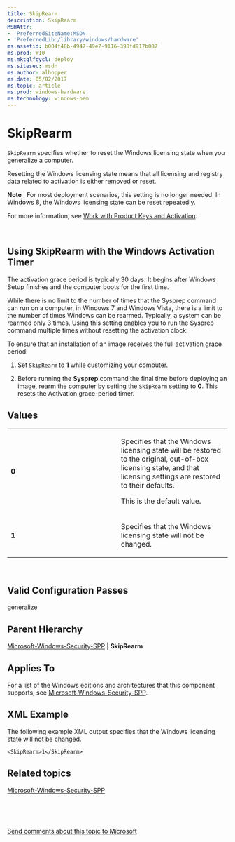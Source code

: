 ```yaml
---
title: SkipRearm
description: SkipRearm
MSHAttr:
- 'PreferredSiteName:MSDN'
- 'PreferredLib:/library/windows/hardware'
ms.assetid: b004f48b-4947-49e7-9116-398fd917b087
ms.prod: W10
ms.mktglfcycl: deploy
ms.sitesec: msdn
ms.author: alhopper
ms.date: 05/02/2017
ms.topic: article
ms.prod: windows-hardware
ms.technology: windows-oem
---
```


# SkipRearm


`SkipRearm` specifies whether to reset the Windows licensing state when you generalize a computer.

Resetting the Windows licensing state means that all licensing and registry data related to activation is either removed or reset.

**Note**  
For most deployment scenarios, this setting is no longer needed. In Windows 8, the Windows licensing state can be reset repeatedly.

For more information, see [Work with Product Keys and Activation](http://go.microsoft.com/fwlink/?LinkId=206615).

 

## Using SkipRearm with the Windows Activation Timer


The activation grace period is typically 30 days. It begins after Windows Setup finishes and the computer boots for the first time.

While there is no limit to the number of times that the Sysprep command can run on a computer, in Windows 7 and Windows Vista, there is a limit to the number of times Windows can be rearmed. Typically, a system can be rearmed only 3 times. Using this setting enables you to run the Sysprep command multiple times without resetting the activation clock.

To ensure that an installation of an image receives the full activation grace period:

1.  Set `SkipRearm` to **1** while customizing your computer.

2.  Before running the **Sysprep** command the final time before deploying an image, rearm the computer by setting the `SkipRearm` setting to **0**. This resets the Activation grace-period timer.

## Values


<table>
<colgroup>
<col width="50%" />
<col width="50%" />
</colgroup>
<tbody>
<tr class="odd">
<td><p><strong>0</strong></p></td>
<td><p>Specifies that the Windows licensing state will be restored to the original, out-of-box licensing state, and that licensing settings are restored to their defaults.</p>
<p>This is the default value.</p></td>
</tr>
<tr class="even">
<td><p><strong>1</strong></p></td>
<td><p>Specifies that the Windows licensing state will not be changed.</p></td>
</tr>
</tbody>
</table>

 

## Valid Configuration Passes


generalize

## Parent Hierarchy


[Microsoft-Windows-Security-SPP](microsoft-windows-security-spp.md) | **SkipRearm**

## Applies To


For a list of the Windows editions and architectures that this component supports, see [Microsoft-Windows-Security-SPP](microsoft-windows-security-spp.md).

## XML Example


The following example XML output specifies that the Windows licensing state will not be changed.

``` syntax
<SkipRearm>1</SkipRearm>
```

## Related topics


[Microsoft-Windows-Security-SPP](microsoft-windows-security-spp.md)

 

 

[Send comments about this topic to Microsoft](mailto:wsddocfb@microsoft.com?subject=Documentation%20feedback%20%5Bp_unattend\p_unattend%5D:%20SkipRearm%20%20RELEASE:%20%2810/3/2016%29&body=%0A%0APRIVACY%20STATEMENT%0A%0AWe%20use%20your%20feedback%20to%20improve%20the%20documentation.%20We%20don't%20use%20your%20email%20address%20for%20any%20other%20purpose,%20and%20we'll%20remove%20your%20email%20address%20from%20our%20system%20after%20the%20issue%20that%20you're%20reporting%20is%20fixed.%20While%20we're%20working%20to%20fix%20this%20issue,%20we%20might%20send%20you%20an%20email%20message%20to%20ask%20for%20more%20info.%20Later,%20we%20might%20also%20send%20you%20an%20email%20message%20to%20let%20you%20know%20that%20we've%20addressed%20your%20feedback.%0A%0AFor%20more%20info%20about%20Microsoft's%20privacy%20policy,%20see%20http://privacy.microsoft.com/default.aspx. "Send comments about this topic to Microsoft")





